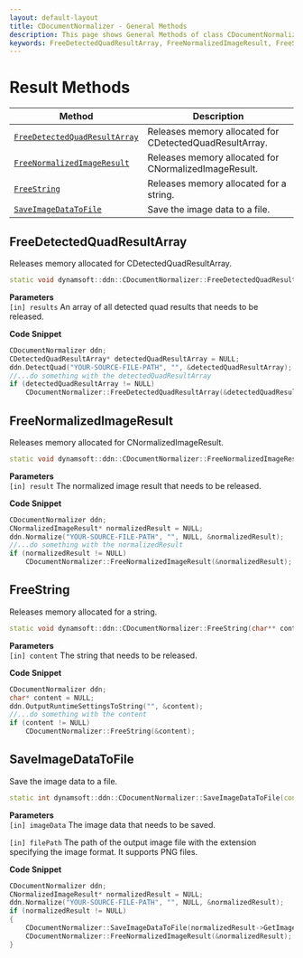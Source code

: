 ```yaml
---
layout: default-layout
title: CDocumentNormalizer - General Methods
description: This page shows General Methods of class CDocumentNormalizer of Dynamsoft Document Normalizer SDK C++ Edition.
keywords: FreeDetectedQuadResultArray, FreeNormalizedImageResult, FreeString, SaveImageDataToFile, CDocumentNormalizer, api reference, c++
---
```


# Result Methods

| Method               | Description |
|----------------------|-------------|
| [`FreeDetectedQuadResultArray`](#freedetectedquadresultarray) | Releases memory allocated for CDetectedQuadResultArray. |
| [`FreeNormalizedImageResult`](#freenormalizedimageresult) | Releases memory allocated for CNormalizedImageResult. |
| [`FreeString`](#freestring) | Releases memory allocated for a string. |
| [`SaveImageDataToFile`](#saveimagedatatofile) | Save the image data to a file. |

## FreeDetectedQuadResultArray

Releases memory allocated for CDetectedQuadResultArray.

```cpp
static void dynamsoft::ddn::CDocumentNormalizer::FreeDetectedQuadResultArray(CDetectedQuadResultArray** results)
```

**Parameters**  
`[in] results` An array of all detected quad results that needs to be released.

**Code Snippet**

```cpp
CDocumentNormalizer ddn;
CDetectedQuadResultArray* detectedQuadResultArray = NULL;
ddn.DetectQuad("YOUR-SOURCE-FILE-PATH", "", &detectedQuadResultArray);
//...do something with the detectedQuadResultArray
if (detectedQuadResultArray != NULL)
    CDocumentNormalizer::FreeDetectedQuadResultArray(&detectedQuadResultArray);
```

## FreeNormalizedImageResult

Releases memory allocated for CNormalizedImageResult.

```cpp
static void dynamsoft::ddn::CDocumentNormalizer::FreeNormalizedImageResult(CNormalizedImageResult** result)
```

**Parameters**  
`[in] result` The normalized image result that needs to be released.

**Code Snippet**

```cpp
CDocumentNormalizer ddn;
CNormalizedImageResult* normalizedResult = NULL;
ddn.Normalize("YOUR-SOURCE-FILE-PATH", "", NULL, &normalizedResult);
//...do something with the normalizedResult
if (normalizedResult != NULL)
    CDocumentNormalizer::FreeNormalizedImageResult(&normalizedResult);
```

## FreeString

Releases memory allocated for a string.

```cpp
static void dynamsoft::ddn::CDocumentNormalizer::FreeString(char** content)
```

**Parameters**  
`[in] content` The string that needs to be released.

**Code Snippet**

```cpp
CDocumentNormalizer ddn;
char* content = NULL;
ddn.OutputRuntimeSettingsToString("", &content);
//...do something with the content
if (content != NULL)
    CDocumentNormalizer::FreeString(&content);
```

## SaveImageDataToFile

Save the image data to a file.

```cpp
static int dynamsoft::ddn::CDocumentNormalizer::SaveImageDataToFile(const CImageData* imageData, const char* filePath)
```

**Parameters**  
`[in] imageData` The image data that needs to be saved.

`[in] filePath` The path of the output image file with the extension specifying the image format. It supports PNG files.

**Code Snippet**

```cpp
CDocumentNormalizer ddn;
CNormalizedImageResult* normalizedResult = NULL;
ddn.Normalize("YOUR-SOURCE-FILE-PATH", "", NULL, &normalizedResult);
if (normalizedResult != NULL)
{   
    CDocumentNormalizer::SaveImageDataToFile(normalizedResult->GetImageData(), "YOUR-TARGET-FILE-PATH");
    CDocumentNormalizer::FreeNormalizedImageResult(&normalizedResult);
}
```
